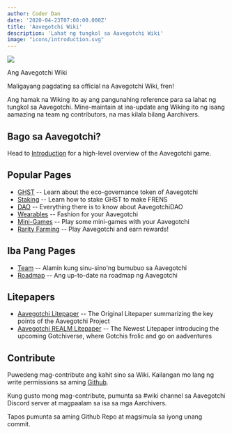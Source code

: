 ```yaml
---
author: Coder Dan
date: '2020-04-23T07:00:00.000Z'
title: 'Aavegotchi Wiki'
description: 'Lahat ng tungkol sa Aavegotchi Wiki'
image: "icons/introduction.svg"
---
```


<div class="headerImageContainer">
<img class="headerImage" src="/icons/introduction.svg">
<p class="headerImageText">Ang Aavegotchi Wiki</p>
</div>

Maligayang pagdating sa official na Aavegotchi Wiki, fren!

Ang hamak na Wiking ito ay ang pangunahing reference para sa lahat ng tungkol sa Aavegotchi. Mine-maintain at ina-update ang Wiking ito ng isang aamazing na team ng contributors, na mas kilala bilang Aarchivers.

## Bago sa Aavegotchi?

Head to [Introduction](/introduction) for a high-level overview of the Aavegotchi game.

## Popular Pages
* [GHST](/ghst) -- Learn about the eco-governance token of Aavegotchi
* [Staking](/staking) -- Learn how to stake GHST to make FRENS
* [DAO](/dao) -- Everything there is to know about AavegotchiDAO
* [Wearables](/wearables) -- Fashion for your Aavegotchi
* [Mini-Games](/minigames) -- Play some mini-games with your Aavegotchi
* [Rarity Farming](/rarity-farming) -- Play Aavegotchi and earn rewards!

## Iba Pang Pages

* [Team](/team) -- Alamin kung sinu-sino'ng bumubuo sa Aavegotchi
* [Roadmap](/roadmap) -- Ang up-to-date na roadmap ng Aavegotchi

## Litepapers

* [Aavegotchi Litepaper](https://docs.google.com/document/d/1aTijRP1Rd_Z8iu6IISWCct7TWRdzK3x-lfrucgM_7Cg/edit#heading=h.el8lgo9q7kkr) -- The Original Litepaper summarizing the key points of the Aavegotchi Project
* [Aavegotchi REALM Litepaper](https://docs.google.com/document/d/1hUHF29F3_tByWd8ezSphYEE0gPJYg3K5CN1K-X3_WK8/edit) -- The Newest Litepaper introducing the upcoming Gotchiverse, where Gotchis frolic and go on aadventures

## Contribute

Puwedeng mag-contribute ang kahit sino sa Wiki. Kailangan mo lang ng write permissions sa aming [Github](https://github.com/aavegotchi/aavegotchi-wiki).

Kung gusto mong mag-contribute, pumunta sa #wiki channel sa Aavegotchi Discord server at magpaalam sa isa sa mga Aarchivers.

Tapos pumunta sa aming Github Repo at magsimula sa iyong unang commit. 